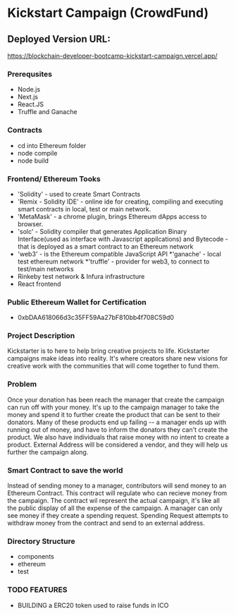 # Kickstart Campaign (CrowdFund)

## Deployed Version URL:
https://blockchain-developer-bootcamp-kickstart-campaign.vercel.app/

### Prerequsites 
* Node.js
* Next.js
* React.JS
* Truffle and Ganache

### Contracts
* cd into Ethereum folder
* node compile
* node build

### Frontend/ Ethereum Tooks
* 'Solidity' - used to create Smart Contracts
* 'Remix - Solidity IDE' - online ide for creating, compiling and executing smart contracts in local, test or main network.
* 'MetaMask' - a chrome plugin, brings Ethereum dApps access to browser.
* 'solc' - Solidity compiler that generates Application Binary Interface(used as interface with Javascript appilcations) and Bytecode - that is deployed as a smart contract to an Ethereum network
* 'web3' - is the Ethereum compatible JavaScript API
*'ganache' - local test ethereum network
*'truffle' - provider for web3, to connect to test/main networks
* Rinkeby test network & Infura infrastructure
* React frontend

### Public Ethereum Wallet for Certification
* 0xbDAA618066d3c35FF59Aa27bF810bb4f708C59d0

### Project Description 

Kickstarter is to here to help bring creative projects to life. Kickstarter campaigns make ideas into reality. It's where creators share new visions for creative work with the communities that will come together to fund them.

### Problem 

Once your donation has been reach the manager that create the campaign can run off with your money. It's up to the campaign manager to take the money and spend it to further create the product that can be sent to their donators. Many of these products end up failing -- a manager ends up with running out of money, and have to  inform the donators they can't create the product. We also have individuals that raise money with no intent to create a product. External Address will be considered a vendor, and they will help us further the campaign along.

### Smart Contract to save the world

Instead of sending money to a manager, contributors will send money to an Ethereum Contract. This contract will regulate who can recieve money from the campaign. The contract wil represent the actual campaign, it's like all the public display of all the expense of the campaign. A manager can only see money if they create a spending request. Spending Request attempts to withdraw money from the contract and send to an external address.

### Directory Structure

* components
* ethereum
* test

### TODO FEATURES 
* BUILDING a ERC20 token used to raise funds in ICO

